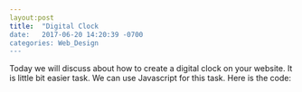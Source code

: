 ```yaml
---
layout:post
title:  "Digital Clock
date:   2017-06-20 14:20:39 -0700
categories: Web_Design
---
```

Today we will discuss about how to create a digital clock on your website. It is little bit easier task. We can use Javascript for this task. Here is the code:
```markdown
